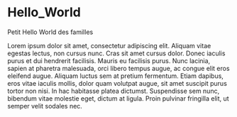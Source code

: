 # Hello_World
Petit Hello World des familles

Lorem ipsum dolor sit amet, consectetur adipiscing elit. Aliquam vitae egestas lectus, non cursus nunc. Cras sit amet cursus dolor. Donec iaculis purus et dui hendrerit facilisis. Mauris eu facilisis purus. Nunc lacinia, sapien at pharetra malesuada, orci libero tempus augue, ac congue elit eros eleifend augue. Aliquam luctus sem at pretium fermentum. Etiam dapibus, eros vitae iaculis mollis, dolor quam volutpat augue, sit amet suscipit purus tortor non nisi. In hac habitasse platea dictumst. Suspendisse sem nunc, bibendum vitae molestie eget, dictum at ligula. Proin pulvinar fringilla elit, ut semper velit sodales nec. 

